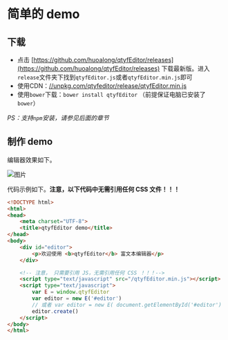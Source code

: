 # 简单的 demo

## 下载

- 点击 [https://github.com/huoalong/qtyfEditor/releases](https://github.com/huoalong/qtyfEditor/releases) 下载最新版。进入`release`文件夹下找到`qtyfEditor.js`或者`qtyfEditor.min.js`即可
- 使用CDN：[//unpkg.com/qtyfeditor/release/qtyfEditor.min.js](https://unpkg.com/qtyfeditor/release/qtyfEditor.min.js)
- 使用`bower`下载：`bower install qtyfEditor` （前提保证电脑已安装了`bower`）

*PS：支持`npm`安装，请参见后面的章节*

## 制作 demo

编辑器效果如下。

![图片](https://camo.githubusercontent.com/f3d072718d8fcbbacf8cc80465a34cceffcf5b4a/687474703a2f2f696d61676573323031352e636e626c6f67732e636f6d2f626c6f672f3133383031322f3230313730352f3133383031322d32303137303533303230323930353633332d313834303135383938312e706e67)

代码示例如下。**注意，以下代码中无需引用任何 CSS 文件！！！**

```html
<!DOCTYPE html>
<html>
<head>
    <meta charset="UTF-8">
    <title>qtyfEditor demo</title>
</head>
<body>
    <div id="editor">
        <p>欢迎使用 <b>qtyfEditor</b> 富文本编辑器</p>
    </div>

    <!-- 注意， 只需要引用 JS，无需引用任何 CSS ！！！-->
    <script type="text/javascript" src="/qtyfEditor.min.js"></script>
    <script type="text/javascript">
        var E = window.qtyfEditor
        var editor = new E('#editor')
        // 或者 var editor = new E( document.getElementById('#editor') )
        editor.create()
    </script>
</body>
</html>
```
